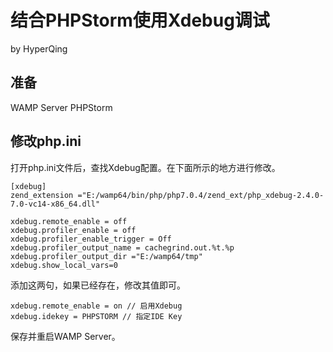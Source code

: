 # 结合PHPStorm使用Xdebug调试

by HyperQing

## 准备

WAMP Server
PHPStorm

## 修改php.ini

打开php.ini文件后，查找Xdebug配置。在下面所示的地方进行修改。
```
[xdebug]
zend_extension ="E:/wamp64/bin/php/php7.0.4/zend_ext/php_xdebug-2.4.0-7.0-vc14-x86_64.dll"

xdebug.remote_enable = off
xdebug.profiler_enable = off
xdebug.profiler_enable_trigger = Off
xdebug.profiler_output_name = cachegrind.out.%t.%p
xdebug.profiler_output_dir ="E:/wamp64/tmp"
xdebug.show_local_vars=0
```
添加这两句，如果已经存在，修改其值即可。
```
xdebug.remote_enable = on // 启用Xdebug
xdebug.idekey = PHPSTORM // 指定IDE Key
```
保存并重启WAMP Server。

##
